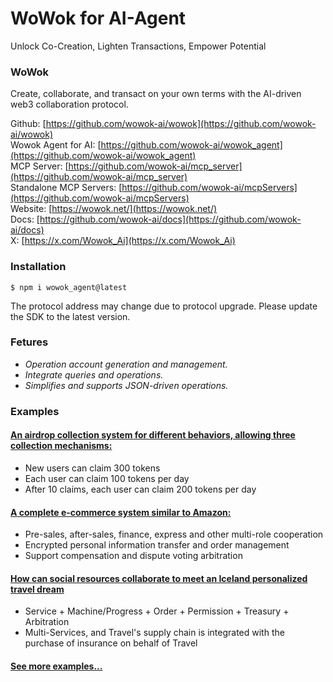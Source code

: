 
# WoWok for AI-Agent
Unlock Co-Creation, Lighten Transactions, Empower Potential

### WoWok
Create, collaborate, and transact on your own terms with the AI-driven web3 collaboration protocol.

Github: [https://github.com/wowok-ai/wowok](https://github.com/wowok-ai/wowok)   
Wowok Agent for AI: [https://github.com/wowok-ai/wowok_agent](https://github.com/wowok-ai/wowok_agent)   
MCP Server: [https://github.com/wowok-ai/mcp_server](https://github.com/wowok-ai/mcp_server)   
Standalone MCP Servers: [https://github.com/wowok-ai/mcpServers](https://github.com/wowok-ai/mcpServers)   
Website: [https://wowok.net/](https://wowok.net/)   
Docs: [https://github.com/wowok-ai/docs](https://github.com/wowok-ai/docs)   
X: [https://x.com/Wowok_Ai](https://x.com/Wowok_Ai)


### Installation

```
$ npm i wowok_agent@latest 
```
The protocol address may change due to protocol upgrade. Please update the SDK to the latest version.

### Fetures 
- *Operation account generation and management.*
- *Integrate queries and operations.*
- *Simplifies and supports JSON-driven operations.*

### Examples 
#### [An airdrop collection system for different behaviors, allowing three collection mechanisms:](https://github.com/wowok-ai/examples/tree/main/airdrop)
* New users can claim 300 tokens
* Each user can claim 100 tokens per day
* After 10 claims, each user can claim 200 tokens per day

#### [A complete e-commerce system similar to Amazon:](https://github.com/wowok-ai/examples/tree/main/e-commerce)
* Pre-sales, after-sales, finance, express and other multi-role cooperation
* Encrypted personal information transfer and order management
* Support compensation and dispute voting arbitration

#### [How can social resources collaborate to meet an Iceland personalized travel dream](https://github.com/wowok-ai/examples/tree/main/travel)
* Service + Machine/Progress + Order + Permission + Treasury + Arbitration
* Multi-Services, and Travel's supply chain is integrated with the purchase of insurance on behalf of Travel

#### [See more examples...](https://github.com/wowok-ai/examples)

  
